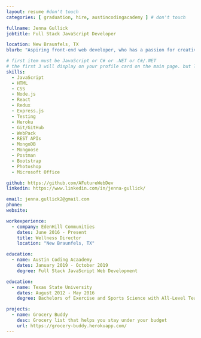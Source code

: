 ```yaml
---
layout: resume #don't touch
categories: [ graduation, hire, austincodingacademy ] # don't touch

fullname: Jenna Gullick
jobtitle: Full Stack JavaScript Developer

location: New Braunfels, TX
blurb: "Aspiring front-end web developer, who has a passion for creativity and design. I'm dedicated to learning code to create web pages, applications, and solve problems."

# first item must be JavaScript or C# or .NET or C#/.NET
# the first 3 will display on your profile card on the main page. but list as many as you want, they will be all be visible on your individual profile page
skills:
  - JavaScript
  - HTML
  - CSS
  - Node.js
  - React
  - Redux
  - Express.js
  - Testing
  - Heroku
  - Git/GitHub
  - WebPack
  - REST APIs
  - MongoDB
  - Mongoose
  - Postman
  - Bootstrap
  - Photoshop
  - Microsoft Office

github: https://github.com/AFutureWebDev
linkedin: https://www.linkedin.com/in/jenna-gullick/

email: jenna.gullick2@gmail.com
phone:
website:

workexperience:
  - company: EdenHill Communities
    dates: June 2016 - Present
    title: Wellness Director
    location: "New Braunfels, TX"

education:
  - name: Austin Coding Acaademy
    dates: January 2019 - October 2019
    degree: Full Stack JavaScript Web Development

education:
  - name: Texas State University
    dates: August 2012 - May 2016
    degree: Bachelors of Exercise and Sports Science with All-Level Teacher's Certification

projects:
  - name: Grocery Buddy
    desc: Grocery list that helps you stay under your budget
    url: https://grocery-buddy.herokuapp.com/
---
```

